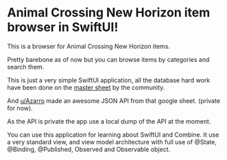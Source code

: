 # Animal Crossing New Horizon item browser in SwiftUI!

This is a browser for Animal Crossing New Horizon items. 

Pretty barebone as of now but you can browse items by categories and search them. 

This is just a very simple SwiftUI application, all the database hard work have been done on the [master sheet](https://docs.google.com/spreadsheets/d/1Hxrdp7oxtK-J5x9u1-rzChUpLtkv3t0_kNGdS6dtyWI/edit#gid=2031086626) by the community. 

And [u/Azarro](https://www.reddit.com/user/Azarro/) made an awesome JSON API from that google sheet. (private for now).

As the API is private the app use a local dump of the API at the moment. 

You can use this application for learning about SwiftUI and Combine. It use a very standard view, and view model architecture with full use of @State, @Binding, @Published, Observed and Observable object. 
